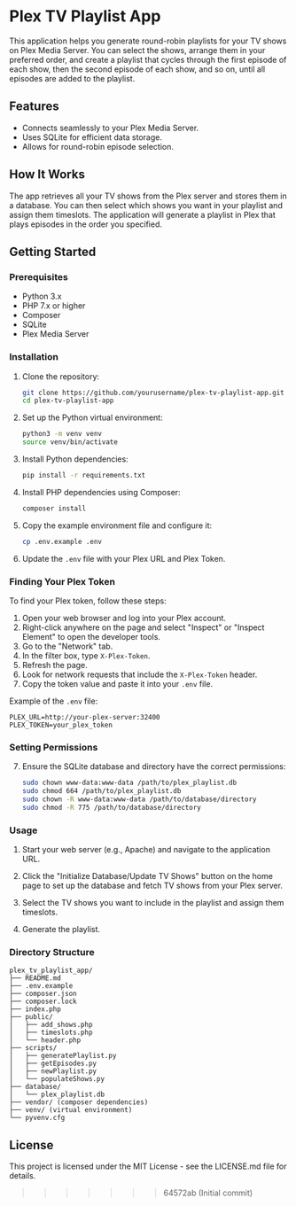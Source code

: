 # Plex TV Playlist App

This application helps you generate round-robin playlists for your TV shows on Plex Media Server. 
You can select the shows, arrange them in your preferred order, and create a playlist that cycles 
through the first episode of each show, then the second episode of each show, and so on, until all episodes 
are added to the playlist.

## Features

- Connects seamlessly to your Plex Media Server.
- Uses SQLite for efficient data storage.
- Allows for round-robin episode selection.

## How It Works

The app retrieves all your TV shows from the Plex server and stores them in a database. You can then 
select which shows you want in your playlist and assign them timeslots. The application will generate 
a playlist in Plex that plays episodes in the order you specified.

## Getting Started

### Prerequisites

- Python 3.x
- PHP 7.x or higher
- Composer
- SQLite
- Plex Media Server

### Installation

1. Clone the repository:
    ```sh
    git clone https://github.com/yourusername/plex-tv-playlist-app.git
    cd plex-tv-playlist-app
    ```

2. Set up the Python virtual environment:
    ```sh
    python3 -m venv venv
    source venv/bin/activate
    ```

3. Install Python dependencies:
    ```sh
    pip install -r requirements.txt
    ```

4. Install PHP dependencies using Composer:
    ```sh
    composer install
    ```

5. Copy the example environment file and configure it:
    ```sh
    cp .env.example .env
    ```

6. Update the `.env` file with your Plex URL and Plex Token. 

### Finding Your Plex Token

To find your Plex token, follow these steps:

1. Open your web browser and log into your Plex account.
2. Right-click anywhere on the page and select "Inspect" or "Inspect Element" to open the developer tools.
3. Go to the "Network" tab.
4. In the filter box, type `X-Plex-Token`.
5. Refresh the page.
6. Look for network requests that include the `X-Plex-Token` header.
7. Copy the token value and paste it into your `.env` file.

Example of the `.env` file:
```
PLEX_URL=http://your-plex-server:32400
PLEX_TOKEN=your_plex_token
```

### Setting Permissions

7. Ensure the SQLite database and directory have the correct permissions:
    ```sh
    sudo chown www-data:www-data /path/to/plex_playlist.db
    sudo chmod 664 /path/to/plex_playlist.db
    sudo chown -R www-data:www-data /path/to/database/directory
    sudo chmod -R 775 /path/to/database/directory
    ```

### Usage

1. Start your web server (e.g., Apache) and navigate to the application URL.

2. Click the "Initialize Database/Update TV Shows" button on the home page to set up the database and fetch TV shows from your Plex server.

3. Select the TV shows you want to include in the playlist and assign them timeslots.

4. Generate the playlist.

### Directory Structure

```
plex_tv_playlist_app/
├── README.md
├── .env.example
├── composer.json
├── composer.lock
├── index.php
├── public/
│   ├── add_shows.php
│   ├── timeslots.php
│   └── header.php
├── scripts/
│   ├── generatePlaylist.py
│   ├── getEpisodes.py
│   ├── newPlaylist.py
│   └── populateShows.py
├── database/
│   └── plex_playlist.db
├── vendor/ (composer dependencies)
├── venv/ (virtual environment)
└── pyvenv.cfg
```

## License

This project is licensed under the MIT License - see the LICENSE.md file for details.
>>>>>>> 64572ab (Initial commit)

